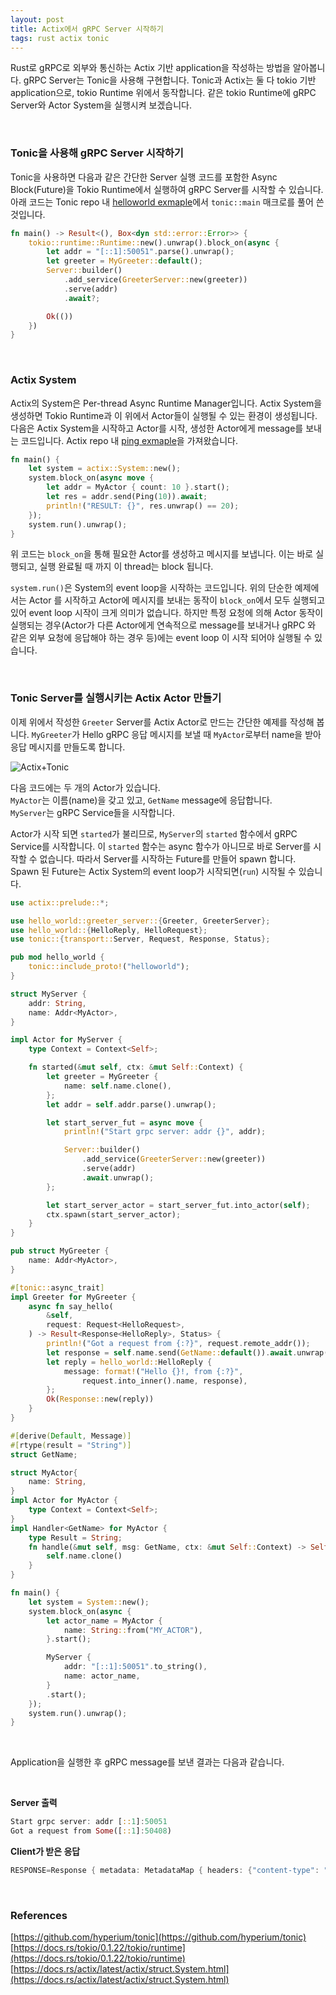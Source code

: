 ```yaml
---
layout: post
title: Actix에서 gRPC Server 시작하기
tags: rust actix tonic
---
```


Rust로 gRPC로 외부와 통신하는 Actix 기반 application을 작성하는 방법을 알아봅니다. gRPC Server는 Tonic을 사용해 구현합니다. Tonic과 Actix는 둘 다 tokio 기반 application으로, tokio Runtime 위에서 동작합니다. 같은 tokio Runtime에 gRPC Server와 Actor System을 실행시켜 보겠습니다. 

 
 

### Tonic을 사용해 gRPC Server 시작하기
Tonic을 사용하면 다음과 같은 간단한 Server 실행 코드를 포함한 Async Block(Future)을 Tokio Runtime에서 실행하여 gRPC Server를 시작할 수 있습니다. 아래 코드는 Tonic repo 내 [helloworld exmaple](https://github.com/hyperium/tonic/blob/master/examples/src/helloworld/server.rs)에서 `tonic::main` 매크로를 풀어 쓴 것입니다.

```` rust
fn main() -> Result<(), Box<dyn std::error::Error>> {
    tokio::runtime::Runtime::new().unwrap().block_on(async {
        let addr = "[::1]:50051".parse().unwrap();
        let greeter = MyGreeter::default();
        Server::builder()
            .add_service(GreeterServer::new(greeter))
            .serve(addr)
            .await?;

        Ok(())
    })
}
````

 
 

### Actix System
Actix의 System은 Per-thread Async Runtime Manager입니다. Actix System을 생성하면 Tokio Runtime과 이 위에서 Actor들이 실행될 수 있는 환경이 생성됩니다.
다음은 Actix System을 시작하고 Actor를 시작, 생성한 Actor에게 message를 보내는 코드입니다. Actix repo 내 [ping exmaple](https://github.com/actix/actix/blob/master/actix/examples/ping.rs)을 가져왔습니다.

```` rust
fn main() {
    let system = actix::System::new();
    system.block_on(async move {
        let addr = MyActor { count: 10 }.start();
        let res = addr.send(Ping(10)).await;
        println!("RESULT: {}", res.unwrap() == 20);
    });
    system.run().unwrap();
}
````

위 코드는 `block_on`을 통해 필요한 Actor를 생성하고 메시지를 보냅니다. 이는 바로 실행되고, 실행 완료될 때 까지 이 thread는 block 됩니다.

`system.run()`은 System의 event loop을 시작하는 코드입니다. 위의 단순한 예제에서는 Actor 를 시작하고 Actor에 메시지를 보내는 동작이 `block_on`에서 모두 실행되고 있어 event loop 시작이 크게 의미가 없습니다. 하지만 특정 요청에 의해 Actor 동작이 실행되는 경우(Actor가 다른  Actor에게 연속적으로 message를 보내거나 gRPC 와 같은 외부 요청에 응답해야 하는 경우 등)에는 event loop 이 시작 되어야 실행될 수 있습니다.

 
 

### Tonic Server를 실행시키는 Actix Actor 만들기
이제 위에서 작성한 `Greeter` Server를 Actix Actor로 만드는 간단한 예제를 작성해 봅니다. `MyGreeter`가 Hello gRPC 응답 메시지를 보낼 때 `MyActor`로부터 name을 받아 응답 메시지를 만들도록 합니다.

![Actix+Tonic]({{site.baseurl}}/assets/images/image01.png)

다음 코드에는 두 개의 Actor가 있습니다.  
`MyActor`는 이름(name)을 갖고 있고, `GetName` message에 응답합니다.  
`MyServer`는 gRPC Service들을 시작합니다.

Actor가 시작 되면 `started`가 불리므로, `MyServer`의 `started` 함수에서 gRPC Service를 시작합니다. 이 `started` 함수는 async 함수가 아니므로 바로 Server를 시작할 수 없습니다. 따라서 Server를 시작하는 Future를 만들어 spawn 합니다. Spawn 된 Future는 Actix System의 event loop가 시작되면(`run`) 시작될 수 있습니다.


```rust
use actix::prelude::*;

use hello_world::greeter_server::{Greeter, GreeterServer};
use hello_world::{HelloReply, HelloRequest};
use tonic::{transport::Server, Request, Response, Status};

pub mod hello_world {
    tonic::include_proto!("helloworld");
}

struct MyServer {
    addr: String,
    name: Addr<MyActor>,
}

impl Actor for MyServer {
    type Context = Context<Self>;

    fn started(&mut self, ctx: &mut Self::Context) {
        let greeter = MyGreeter {
            name: self.name.clone(),
        };
        let addr = self.addr.parse().unwrap();

        let start_server_fut = async move {
            println!("Start grpc server: addr {}", addr);

            Server::builder()
                .add_service(GreeterServer::new(greeter))
                .serve(addr)
                .await.unwrap();
        };

        let start_server_actor = start_server_fut.into_actor(self);
        ctx.spawn(start_server_actor);
    }
}

pub struct MyGreeter {
    name: Addr<MyActor>,
}

#[tonic::async_trait]
impl Greeter for MyGreeter {
    async fn say_hello(
        &self,
        request: Request<HelloRequest>,
    ) -> Result<Response<HelloReply>, Status> {
        println!("Got a request from {:?}", request.remote_addr());
        let response = self.name.send(GetName::default()).await.unwrap();
        let reply = hello_world::HelloReply {
            message: format!("Hello {}!, from {:?}", 
				request.into_inner().name, response),
        };
        Ok(Response::new(reply))
    }
}

#[derive(Default, Message)]
#[rtype(result = "String")]
struct GetName;

struct MyActor{
    name: String,
}
impl Actor for MyActor {
    type Context = Context<Self>;
}
impl Handler<GetName> for MyActor {
    type Result = String;
    fn handle(&mut self, msg: GetName, ctx: &mut Self::Context) -> Self::Result {
        self.name.clone()
    }
}

fn main() {
    let system = System::new();
    system.block_on(async {
        let actor_name = MyActor {
            name: String::from("MY_ACTOR"),
        }.start();

        MyServer {
            addr: "[::1]:50051".to_string(),
            name: actor_name,
        }
        .start();
    });
    system.run().unwrap();
}
```

 

Application을 실행한 후 gRPC message를 보낸 결과는 다음과 같습니다.

 

**Server 출력**
``` rust
Start grpc server: addr [::1]:50051
Got a request from Some([::1]:50408)
```

**Client가 받은 응답**
``` rust
RESPONSE=Response { metadata: MetadataMap { headers: {"content-type": "application/grpc", "date": "Sat, 13 Aug 2022 16:46:00 GMT", "grpc-status": "0"} }, message: HelloReply { message: "Hello Tonic!, from \"MY_ACTOR\"" }, extensions: Extensions }
```

 
 

### References

[https://github.com/hyperium/tonic](https://github.com/hyperium/tonic)   
[https://docs.rs/tokio/0.1.22/tokio/runtime](https://docs.rs/tokio/0.1.22/tokio/runtime)  
[https://docs.rs/actix/latest/actix/struct.System.html](https://docs.rs/actix/latest/actix/struct.System.html)  

 
 
